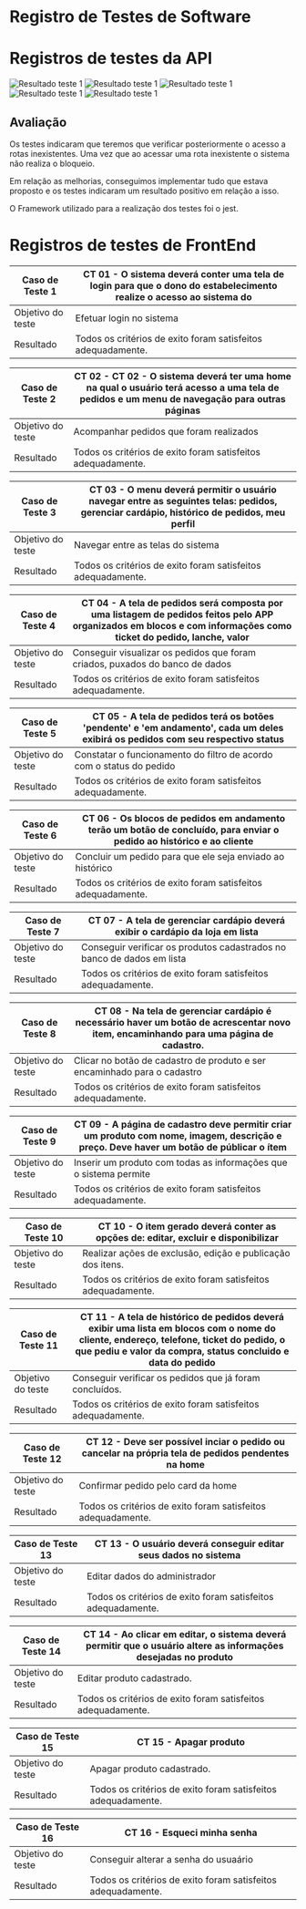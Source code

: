# Registro de Testes de Software

# Registros de testes da API

![Resultado teste 1](./img/Resultado_T1.png)
![Resultado teste 1](./img/Resultado_T2.png)
![Resultado teste 1](./img/Resultado_T3.png)
![Resultado teste 1](./img/Resultado_T4.png)
![Resultado teste 1](./img/Resultado_T5.png)


## Avaliação

Os testes indicaram que teremos que verificar posteriormente o acesso a rotas inexistentes. Uma vez que ao acessar uma rota inexistente o sistema não realiza o bloqueio.

Em relação as melhorias, conseguimos implementar tudo que estava proposto e os testes indicaram um resultado positivo em relação a isso.

O Framework utilizado para a realização dos testes foi o jest.

# Registros de testes de FrontEnd


| Caso de Teste 1   | CT 01 - O sistema deverá conter uma tela de login para que o dono do estabelecimento realize o acesso ao sistema do                         |
| ----------------- | ------------------------------------------------------------- |
| Objetivo do teste |Efetuar login no sistema                            |
| Resultado         | Todos os critérios de exito foram satisfeitos adequadamente. |

| Caso de Teste 2   | CT 02 - CT 02 - O sistema deverá ter uma home na qual o usuário terá acesso a uma tela de pedidos e um menu de navegação para outras páginas                        |
| ----------------- | ------------------------------------------------------------- |
| Objetivo do teste | Acompanhar pedidos que foram realizados                              |
| Resultado         | Todos os critérios de exito foram satisfeitos adequadamente. |

| Caso de Teste 3   | CT 03 - O menu deverá permitir o usuário navegar entre as seguintes telas: pedidos, gerenciar cardápio, histórico de pedidos, meu perfil                          |
| ----------------- | ------------------------------------------------------------- |
| Objetivo do teste | Navegar entre as telas do sistema                         |
| Resultado         | Todos os critérios de exito foram satisfeitos adequadamente. |

| Caso de Teste 4   | CT 04 - A tela de pedidos será composta por uma listagem de pedidos feitos pelo APP organizados em blocos e com informações como ticket do pedido, lanche, valor                        |
| ----------------- | ------------------------------------------------------------- |
| Objetivo do teste | Conseguir visualizar os pedidos que foram criados, puxados do banco de dados                        |
| Resultado         | Todos os critérios de exito foram satisfeitos adequadamente. |

| Caso de Teste 5   | CT 05 - A tela de pedidos terá os botões 'pendente' e 'em andamento', cada um deles exibirá os pedidos com seu respectivo status                                     |
| ----------------- | --------------------------------------------------------------------- |
| Objetivo do teste | Constatar o funcionamento do filtro de acordo com o status do pedido |
| Resultado         | Todos os critérios de exito foram satisfeitos adequadamente.         |

| Caso de Teste 6   | CT 06 -  Os blocos de pedidos em andamento terão um botão de concluído, para enviar o pedido ao histórico e ao cliente                                      |
| ----------------- | ---------------------------------------------------------------------- |
| Objetivo do teste | Concluir um pedido para que ele seja enviado ao histórico |
| Resultado         | Todos os critérios de exito foram satisfeitos adequadamente.          |

| Caso de Teste 7   | CT 07 - A tela de gerenciar cardápio deverá exibir o cardápio da loja em lista                                                |
| ----------------- | ------------------------------------------------------------- |
| Objetivo do teste | Conseguir verificar os produtos cadastrados no banco de dados em lista           |
| Resultado         | Todos os critérios de exito foram satisfeitos adequadamente. |

| Caso de Teste 8   | CT 08 - Na tela de gerenciar cardápio é necessário haver um botão de acrescentar novo item, encaminhando para uma página de cadastro.                                  |
| ----------------- | ------------------------------------------------------------- |
| Objetivo do teste |Clicar no botão de cadastro de produto e ser encaminhado para o cadastro         |
| Resultado         | Todos os critérios de exito foram satisfeitos adequadamente. |

| Caso de Teste 9   | CT 09 - A página de cadastro deve permitir criar um produto com nome, imagem, descrição e preço. Deve haver um botão de públicar o ítem                                    |
| ----------------- | ------------------------------------------------------------- |
| Objetivo do teste | Inserir um produto com todas as informações que o sistema permite          |
| Resultado         | Todos os critérios de exito foram satisfeitos adequadamente. |

| Caso de Teste 10  | CT 10 - O item gerado deverá conter as opções de: editar, excluir e disponibilizar                                      |
| ----------------- | ------------------------------------------------------------- |
| Objetivo do teste | Realizar ações de exclusão, edição e publicação dos itens.           |
| Resultado         | Todos os critérios de exito foram satisfeitos adequadamente. |

| Caso de Teste 11  | CT 11 - A tela de histórico de pedidos deverá exibir uma lista em blocos com o nome do cliente, endereço, telefone, ticket do pedido, o que pediu e valor da compra, status concluido e data do pedido                    |
| ----------------- | -------------------------------------------------------------- |
| Objetivo do teste | Conseguir verificar os pedidos que já foram concluídos. |
| Resultado         | Todos os critérios de exito foram satisfeitos adequadamente.  |

| Caso de Teste 12  | CT 12  - Deve ser possível inciar o pedido ou cancelar na própria tela de pedidos pendentes na home                                                      |
| ----------------- | -------------------------------------------------------------------------------- |
| Objetivo do teste | Confirmar pedido pelo card da home |
| Resultado         | Todos os critérios de exito foram satisfeitos adequadamente.                    |

| Caso de Teste 13  | CT 13 - O usuário deverá conseguir editar seus dados no sistema                       |
| ----------------- | ------------------------------------------------------------- |
| Objetivo do teste | Editar dados do administrador                                   |
| Resultado         | Todos os critérios de exito foram satisfeitos adequadamente. |

| Caso de Teste 14  | CT 14 - Ao clicar em editar, o sistema deverá permitir que o usuário altere as informações desejadas no produto                      |
| ----------------- | ------------------------------------------------------------- |
| Objetivo do teste | Editar produto cadastrado.                                   |
| Resultado         | Todos os critérios de exito foram satisfeitos adequadamente. |

| Caso de Teste 15  | CT 15 - Apagar produto                      |
| ----------------- | ------------------------------------------------------------- |
| Objetivo do teste | Apagar produto cadastrado.                                   |
| Resultado         | Todos os critérios de exito foram satisfeitos adequadamente. |

| Caso de Teste 16  | CT 16 - Esqueci minha senha                   |
| ----------------- | ------------------------------------------------------------- |
| Objetivo do teste | Conseguir alterar a senha do usuaário                                   |
| Resultado         | Todos os critérios de exito foram satisfeitos adequadamente. |